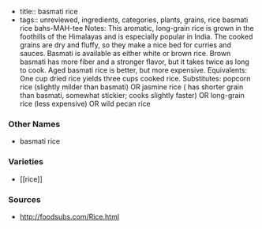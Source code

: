 - title:: basmati rice
- tags:: unreviewed, ingredients, categories, plants, grains, rice
basmati rice bahs-MAH-tee Notes: This aromatic, long-grain rice is grown in the foothills of the Himalayas and is especially popular in India. The cooked grains are dry and fluffy, so they make a nice bed for curries and sauces. Basmati is available as either white or brown rice. Brown basmati has more fiber and a stronger flavor, but it takes twice as long to cook. Aged basmati rice is better, but more expensive. Equivalents: One cup dried rice yields three cups cooked rice. Substitutes: popcorn rice (slightly milder than basmati) OR jasmine rice ( has shorter grain than basmati, somewhat stickier; cooks slightly faster) OR long-grain rice (less expensive) OR wild pecan rice

### Other Names

* basmati rice

### Varieties

* [[rice]]

### Sources
* http://foodsubs.com/Rice.html
